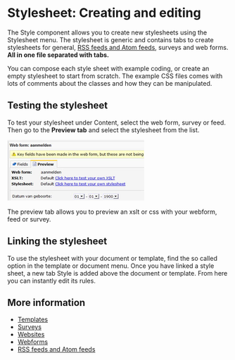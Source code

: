 # Stylesheet: Creating and editing

The Style component allows you to create new stylesheets using the
Stylesheet menu.
The stylesheet is generic and contains tabs to create stylesheets for
general, [RSS feeds and Atom feeds](./rss-and-atom-feeds.md), surveys and web forms. **All in one file
separated with tabs.**

You can compose each style sheet with example coding, or create an empty
stylesheet to start from scratch. The example CSS files comes with lots
of comments about the classes and how they can be manipulated.

## Testing the stylesheet

To test your stylesheet under Content, select the web form, survey or
feed. Then go to the **Preview tab** and select the stylesheet from the
list.

![Preview style or xslt](../images/previewstyleorxslt.jpg)

The preview tab allows you to preview an xslt or css with your webform,
feed or survey.

## Linking the stylesheet

To use the stylesheet with your document or template, find the so called
option in the template or document menu. Once you have linked a style
sheet, a new tab Style is added above the document or template. From
here you can instantly edit its rules.

## More information

* [Templates](./templates)
* [Surveys](./surveys)
* [Websites](./websites)
* [Webforms](./webforms)
* [RSS feeds and Atom feeds](./rss-and-atom-feeds.md)
